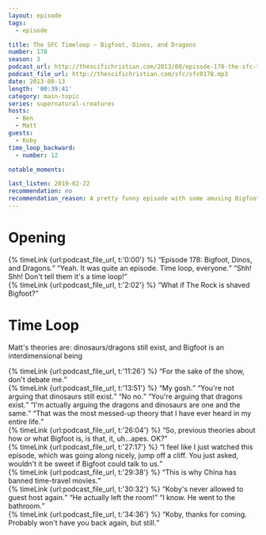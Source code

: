 ```yaml
---
layout: episode
tags:
  - episode

title: The SFC Timeloop – Bigfoot, Dinos, and Dragons
number: 178
season: 3
podcast_url: http://thescifichristian.com/2013/08/episode-178-the-sfc-timeloop-bigfoot-dinos-and-dragons/
podcast_file_url: http://thescifichristian.com/sfc/sfc0178.mp3
date: 2013-08-13
length: '00:39:41'
category: main-topic
series: supernatural-creatures
hosts:
  - Ben
  - Matt
guests:
  - Koby
time_loop_backward: 
  - number: 12

notable_moments:

last_listen: 2019-02-22
recommendation: no
recommendation_reason: A pretty funny episode with some amusing Bigfoot theories, but no.
---
```

# Opening
<div class="quote">
  {% timeLink {url:podcast_file_url, t:'0:00'} %}
  <q class="matt">Episode 178: Bigfoot, Dinos, and Dragons.</q>
  <q class="ben">Yeah. It was quite an episode. Time loop, everyone.</q>
  <q class="matt">Shh! Shh! Don't tell them it's a time loop!</q>
</div>

<div class="quote">
  {% timeLink {url:podcast_file_url, t:'2:02'} %}
  <q class="ben">What if The Rock is shaved Bigfoot?</q>
</div>

# Time Loop
Matt's theories are: dinosaurs/dragons still exist, and Bigfoot is an interdimensional being

<div class="quote">
  {% timeLink {url:podcast_file_url, t:'11:26'} %}
  <q class="matt">For the sake of the show, don't debate me.</q>
</div>

<div class="quote">
  {% timeLink {url:podcast_file_url, t:'13:51'} %}
  <q class="koby">My gosh.</q>
  <q class="ben">You're not arguing that dinosaurs still exist.</q>
  <q class="matt">No no.</q>
  <q class="ben">You're arguing that dragons exist.</q>
  <q class="matt">I'm actually arguing the dragons and dinosaurs are one and the same.</q>
  <q class="ben">That was the most messed-up theory that I have ever heard in my entire life.</q>
</div>

<div class="quote">
  {% timeLink {url:podcast_file_url, t:'26:04'} %}
  <q class="koby">So, previous theories about how or what Bigfoot is, is that, it, uh...apes. OK?</q>
</div>

<div class="quote">
  {% timeLink {url:podcast_file_url, t:'27:17'} %}
  <q class="ben">I feel like I just watched this episode, which was going along nicely, jump off a cliff. You just asked, wouldn't it be sweet if Bigfoot could talk to us.</q>
</div>

<div class="quote">
  {% timeLink {url:podcast_file_url, t:'29:38'} %}
  <q class="ben">This is why China has banned time-travel movies.</q>
</div>

<div class="quote">
  {% timeLink {url:podcast_file_url, t:'30:32'} %}
  <q class="ben">Koby's never allowed to guest host again.</q>
  <q class="matt">He actually left the room!</q>
  <q class="ben">I know. He went to the bathroom.</q>
</div>

<div class="quote">
  {% timeLink {url:podcast_file_url, t:'34:36'} %}
  <q class="matt">Koby, thanks for coming. Probably won't have you back again, but still.</q>
</div>